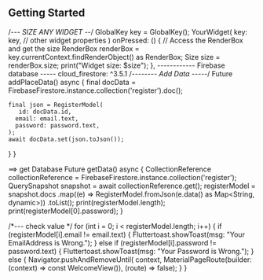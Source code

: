 ## Getting Started
/*--- SIZE ANY  WIDGET --*/
GlobalKey key = GlobalKey();
 YourWidget(
  key: key,
  // other widget properties
)
 onPressed: () {
            // Access the RenderBox and get the size
            RenderBox renderBox = key.currentContext.findRenderObject() as RenderBox;
            Size size = renderBox.size;
            print("Widget size: $size");
          },
------------ Firebase database   ----- 
 cloud_firestore: ^3.5.1
/*-------- Add Data  -----*/
Future addPlaceData() async {
    final docData = FirebaseFirestore.instance.collection('register').doc();

    final json = RegisterModel(
       id: docData.id,
      email: email.text,
      password: password.text,
    );
    await docData.set(json.toJson());
  }
  }
 
 ==> get Database 
  Future<void> getData() async {
    CollectionReference collectionReference =
        FirebaseFirestore.instance.collection('register');
    QuerySnapshot snapshot = await collectionReference.get();
    registerModel = snapshot.docs
        .map((e) => RegisterModel.fromJson(e.data() as Map<String, dynamic>))
        .toList();
    print(registerModel.length);
    print(registerModel[0].password);
  }

  /*---  check  value */
   for (int i = 0; i < registerModel.length; i++) {
          if (registerModel[i].email != email.text) {
            Fluttertoast.showToast(msg: "Your EmailAddress is Wrong.");
          } else if (registerModel[i].password != password.text) {
            Fluttertoast.showToast(msg: "Your Password is Wrong.");
          } else {
            Navigator.pushAndRemoveUntil(
                context,
                MaterialPageRoute(builder: (context) => const WelcomeView()),
                (route) => false);
          }
        }

 
